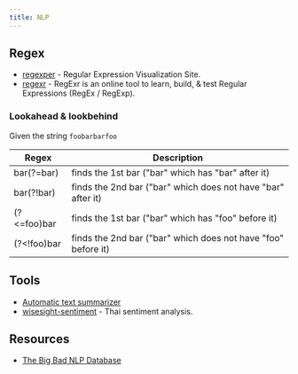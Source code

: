 ```yaml
---
title: NLP
---
```


## Regex

- [regexper](https://regexper.com) - Regular Expression Visualization Site.
- [regexr](https://regexr.com) - RegExr is an online tool to learn, build, & test Regular Expressions (RegEx / RegExp).

### Lookahead & lookbehind

Given the string `foobarbarfoo`

| Regex       | Description                                                   |
| ----------- | ------------------------------------------------------------- |
| bar(?=bar)  | finds the 1st bar ("bar" which has "bar" after it)            |
| bar(?!bar)  | finds the 2nd bar ("bar" which does not have "bar" after it)  |
| (?<=foo)bar | finds the 1st bar ("bar" which has "foo" before it)           |
| (?<!foo)bar | finds the 2nd bar ("bar" which does not have "foo" before it) |

## Tools

- [Automatic text summarizer](https://github.com/miso-belica/sumy)
- [wisesight-sentiment](https://github.com/PyThaiNLP/wisesight-sentiment) - Thai sentiment analysis.

## Resources

- [The Big Bad NLP Database](https://datasets.quantumstat.com)
